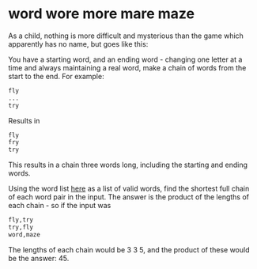 # word wore more mare maze

As a child, nothing is more difficult and mysterious than the game which apparently has no name, but goes like this:

You have a starting word, and an ending word - changing one letter at a time and always maintaining a real word, make a chain of words from the start to the end. For example:

```txt
fly
...
try
```

Results in

```txt
fly
fry
try
```

This results in a chain three words long, including the starting and ending words.

Using the word list [here](./words.txt) as a list of valid words, find the shortest full chain of each word pair in the input. The answer is the product of the lengths of each chain - so if the input was

```txt
fly,try
try,fly
word,maze
```

The lengths of each chain would be 3 3 5, and the product of these would be the answer: 45.
